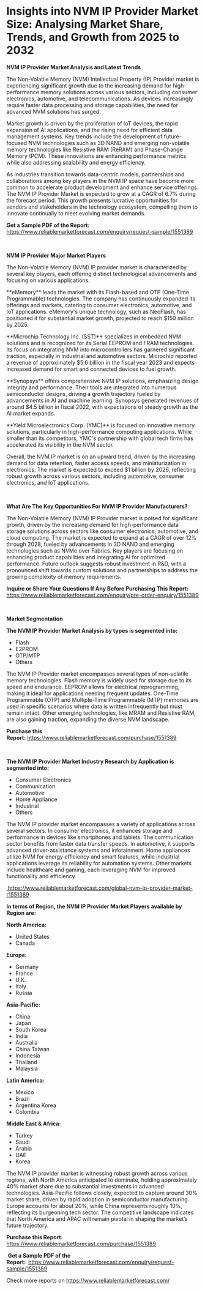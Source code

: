 <p><h1>Insights into NVM IP Provider Market Size: Analysing Market Share, Trends, and Growth from 2025 to 2032</h1></p><p><strong>NVM IP Provider Market Analysis and Latest Trends</strong></p>
<p><p>The Non-Volatile Memory (NVM) Intellectual Property (IP) Provider market is experiencing significant growth due to the increasing demand for high-performance memory solutions across various sectors, including consumer electronics, automotive, and telecommunications. As devices increasingly require faster data processing and storage capabilities, the need for advanced NVM solutions has surged.</p><p>Market growth is driven by the proliferation of IoT devices, the rapid expansion of AI applications, and the rising need for efficient data management systems. Key trends include the development of future-focused NVM technologies such as 3D NAND and emerging non-volatile memory technologies like Resistive RAM (ReRAM) and Phase-Change Memory (PCM). These innovations are enhancing performance metrics while also addressing scalability and energy efficiency.</p><p>As industries transition towards data-centric models, partnerships and collaborations among key players in the NVM IP space have become more common to accelerate product development and enhance service offerings. The NVM IP Provider Market is expected to grow at a CAGR of 6.7% during the forecast period. This growth presents lucrative opportunities for vendors and stakeholders in the technology ecosystem, compelling them to innovate continually to meet evolving market demands.</p></p>
<p><strong>Get a Sample PDF of the Report:&nbsp;</strong> <a href="https://www.reliablemarketforecast.com/enquiry/request-sample/1551389?utm_campaign=3078&utm_medium=2&utm_source=Github&utm_content=ia&utm_term=06042025&utm_id=nvm-ip-provider">https://www.reliablemarketforecast.com/enquiry/request-sample/1551389</a></p>
<p>&nbsp;</p>
<p><strong>NVM IP Provider Major Market Players</strong></p>
<p><p>The Non-Volatile Memory (NVM) IP provider market is characterized by several key players, each offering distinct technological advancements and focusing on various applications. </p><p>**eMemory** leads the market with its Flash-based and OTP (One-Time Programmable) technologies. The company has continuously expanded its offerings and markets, catering to consumer electronics, automotive, and IoT applications. eMemory's unique technology, such as NeoFlash, has positioned it for substantial market growth, projected to reach $150 million by 2025.</p><p>**Microchip Technology Inc. (SST)** specializes in embedded NVM solutions and is recognized for its Serial EEPROM and FRAM technologies. Its focus on integrating NVM into microcontrollers has garnered significant traction, especially in industrial and automotive sectors. Microchip reported a revenue of approximately $5.6 billion in the fiscal year 2023 and expects increased demand for smart and connected devices to fuel growth.</p><p>**Synopsys** offers comprehensive NVM IP solutions, emphasizing design integrity and performance. Their tools are integrated into numerous semiconductor designs, driving a growth trajectory fueled by advancements in AI and machine learning. Synopsys generated revenues of around $4.5 billion in fiscal 2022, with expectations of steady growth as the AI market expands.</p><p>**Yield Microelectronics Corp. (YMC)** is focused on innovative memory solutions, particularly in high-performance computing applications. While smaller than its competitors, YMC's partnership with global tech firms has accelerated its visibility in the NVM sector.</p><p>Overall, the NVM IP market is on an upward trend, driven by the increasing demand for data retention, faster access speeds, and miniaturization in electronics. The market is expected to exceed $1 billion by 2026, reflecting robust growth across various sectors, including automotive, consumer electronics, and IoT applications.</p></p>
<p>&nbsp;</p>
<p><strong>What Are The Key Opportunities For NVM IP Provider Manufacturers?</strong></p>
<p><p>The Non-Volatile Memory (NVM) IP Provider market is poised for significant growth, driven by the increasing demand for high-performance data storage solutions across sectors like consumer electronics, automotive, and cloud computing. The market is expected to expand at a CAGR of over 12% through 2028, fueled by advancements in 3D NAND and emerging technologies such as NVMe over Fabrics. Key players are focusing on enhancing product capabilities and integrating AI for optimized performance. Future outlook suggests robust investment in R&D, with a pronounced shift towards custom solutions and partnerships to address the growing complexity of memory requirements.</p></p>
<p><strong>Inquire or Share Your Questions If Any Before Purchasing This Report:</strong> <a href="https://www.reliablemarketforecast.com/enquiry/pre-order-enquiry/1551389?utm_campaign=3078&utm_medium=2&utm_source=Github&utm_content=ia&utm_term=06042025&utm_id=nvm-ip-provider">https://www.reliablemarketforecast.com/enquiry/pre-order-enquiry/1551389</a></p>
<p>&nbsp;</p>
<p><strong>Market Segmentation</strong></p>
<p><strong>The NVM IP Provider Market Analysis by types is segmented into:</strong></p>
<p><ul><li>Flash</li><li>E2PROM</li><li>OTP/MTP</li><li>Others</li></ul></p>
<p><p>The NVM IP Provider market encompasses several types of non-volatile memory technologies. Flash memory is widely used for storage due to its speed and endurance. EEPROM allows for electrical reprogramming, making it ideal for applications needing frequent updates. One-Time Programmable (OTP) and Multiple-Time Programmable (MTP) memories are used in specific scenarios where data is written infrequently but must remain intact. Other emerging technologies, like MRAM and Resistive RAM, are also gaining traction, expanding the diverse NVM landscape.</p></p>
<p><strong>Purchase this Report:&nbsp;</strong><a href="https://www.reliablemarketforecast.com/purchase/1551389?utm_campaign=3078&utm_medium=2&utm_source=Github&utm_content=ia&utm_term=06042025&utm_id=nvm-ip-provider">https://www.reliablemarketforecast.com/purchase/1551389</a></p>
<p>&nbsp;</p>
<p><strong>The NVM IP Provider Market Industry Research by Application is segmented into:</strong></p>
<p><ul><li>Consumer Electronics</li><li>Communication</li><li>Automotive</li><li>Home Appliance</li><li>Industrial</li><li>Others</li></ul></p>
<p><p>The NVM IP provider market encompasses a variety of applications across several sectors. In consumer electronics, it enhances storage and performance in devices like smartphones and tablets. The communication sector benefits from faster data transfer speeds. In automotive, it supports advanced driver-assistance systems and infotainment. Home appliances utilize NVM for energy efficiency and smart features, while industrial applications leverage its reliability for automation systems. Other markets include healthcare and gaming, each leveraging NVM for improved functionality and efficiency.</p></p>
<p><a href="https://www.reliablemarketforecast.com/global-nvm-ip-provider-market-r1551389?utm_campaign=3078&utm_medium=2&utm_source=Github&utm_content=ia&utm_term=06042025&utm_id=nvm-ip-provider">&nbsp;https://www.reliablemarketforecast.com/global-nvm-ip-provider-market-r1551389</a></p>
<p><strong>In terms of Region, the NVM IP Provider Market Players available by Region are:</strong></p>
<p>
    <p> <strong> North America: </strong>
        <ul>
            <li>United States</li>
            <li>Canada</li>
        </ul>
        </p> 
    <p> <strong> Europe: </strong>
        <ul>
            <li>Germany</li>
            <li>France</li>
            <li>U.K.</li>
            <li>Italy</li>
            <li>Russia</li>
        </ul>
        </p> 
    <p> <strong> Asia-Pacific: </strong>
        <ul>
            <li>China</li>
            <li>Japan</li>
            <li>South Korea</li>
            <li>India</li>
            <li>Australia</li>
            <li>China Taiwan</li>
            <li>Indonesia</li>
            <li>Thailand</li>
            <li>Malaysia</li>
        </ul>
        </p> 
    <p> <strong> Latin America: </strong>
        <ul>
            <li>Mexico</li>
            <li>Brazil</li>
            <li>Argentina Korea</li>
            <li>Colombia</li>
        </ul>
        </p> 
    <p> <strong> Middle East & Africa: </strong>
        <ul>
            <li>Turkey</li>
            <li>Saudi</li>
            <li>Arabia</li>
            <li>UAE</li>
            <li>Korea</li>
        </ul>
    </p>
    </p>
<p><p>The NVM IP provider market is witnessing robust growth across various regions, with North America anticipated to dominate, holding approximately 40% market share due to substantial investments in advanced technologies. Asia-Pacific follows closely, expected to capture around 30% market share, driven by rapid adoption in semiconductor manufacturing. Europe accounts for about 20%, while China represents roughly 10%, reflecting its burgeoning tech sector. The competitive landscape indicates that North America and APAC will remain pivotal in shaping the market’s future trajectory.</p></p>
<p><strong>Purchase this Report: </strong><a href="https://www.reliablemarketforecast.com/purchase/1551389?utm_campaign=3078&utm_medium=2&utm_source=Github&utm_content=ia&utm_term=06042025&utm_id=nvm-ip-provider">https://www.reliablemarketforecast.com/purchase/1551389</a></p>
<p>&nbsp;<strong>Get a Sample PDF of the Report:&nbsp;&nbsp;</strong><a href="https://www.reliablemarketforecast.com/enquiry/request-sample/1551389?utm_campaign=3078&utm_medium=2&utm_source=Github&utm_content=ia&utm_term=06042025&utm_id=nvm-ip-provider">https://www.reliablemarketforecast.com/enquiry/request-sample/1551389</a></p>
<p><strong></strong></p>
<p>Check more reports on <a href="https://www.reliablemarketforecast.com/?utm_campaign=3078&utm_medium=2&utm_source=Github&utm_content=ia&utm_term=06042025&utm_id=nvm-ip-provider">https://www.reliablemarketforecast.com/</a></p>